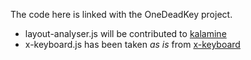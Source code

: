 The code here is linked with the OneDeadKey project.

- layout-analyser.js will be contributed to [kalamine][1]
- x-keyboard.js has been taken *as is* from [x-keyboard][2]

[1]: https://github.com/OneDeadKey/kalamine
[2]: https://github.com/OneDeadKey/x-keyboard
